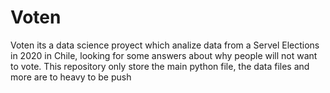 # Voten
Voten its a data science proyect which analize data from a Servel Elections in 2020 in Chile, looking for some answers about why people will not want to vote. This repository only store the main python file, the data files and more are to heavy to be push
